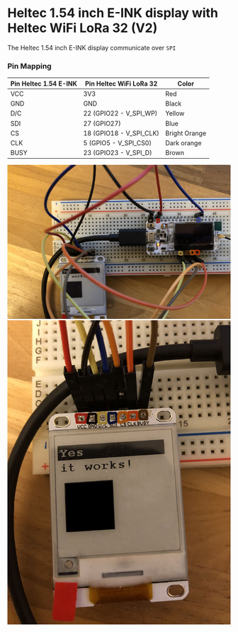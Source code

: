 # Heltec 1.54 inch E-INK display with Heltec WiFi LoRa 32 (V2)

The Heltec 1.54 inch E-INK display communicate over `SPI`

### Pin Mapping

| Pin Heltec 1.54 E-INK | Pin Heltec WiFi LoRa 32 | Color
| ------------- | ------------- | -------------
| VCC | 3V3 | Red
| GND | GND | Black
| D/C | 22 (GPIO22 - V_SPI_WP) | Yellow
| SDI | 27 (GPIO27) | Blue
| CS | 18 (GPIO18 - V_SPI_CLK) | Bright Orange
| CLK | 5 (GPIO5 - V_SPI_CS0) | Dark orange
| BUSY | 23 (GPIO23 - V_SPI_D) | Brown


![IMG_0152.JPG](IMG_0152.JPG)
![IMG_0154.JPG](IMG_0154.JPG)
